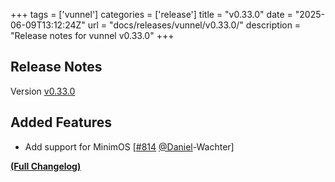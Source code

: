 +++
tags = ['vunnel']
categories = ['release']
title = "v0.33.0"
date = "2025-06-09T13:12:24Z"
url = "docs/releases/vunnel/v0.33.0/"
description = "Release notes for vunnel v0.33.0"
+++

## Release Notes

Version [v0.33.0](https://github.com/anchore/vunnel/releases/tag/v0.33.0)

## Added Features

- Add support for MinimOS [[#814](https://github.com/anchore/vunnel/pull/814) [@Daniel](https://github.com/Daniel)-Wachter]

**[(Full Changelog)](https://github.com/anchore/vunnel/compare/v0.32.0...v0.33.0)**
